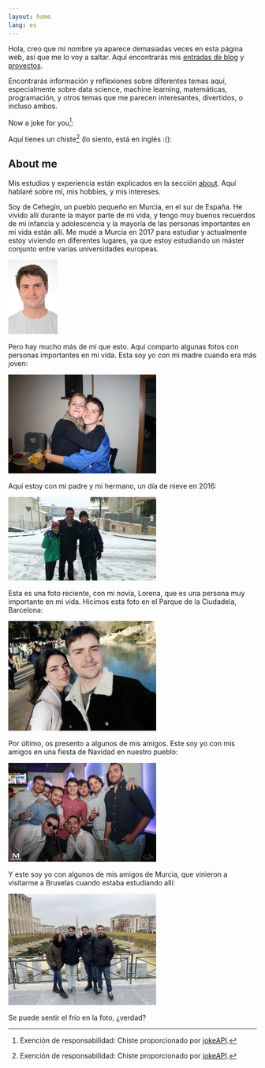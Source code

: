 ```yaml
---
layout: home
lang: es
---
```


Hola, creo que mi nombre ya aparece demasiadas veces en esta página web, así que me lo voy a saltar. Aquí encontrarás mis [entradas de blog](/blog) y [proyectos](/projects).

Encontrarás información y reflexiones sobre diferentes temas aquí, especialmente sobre data science, machine learning, matemáticas, programación, y otros temas que me parecen interesantes, divertidos, o incluso ambos.

<script>
window.onload = function() {
    fetch('https://v2.jokeapi.dev/joke/Any?blacklistFlags=nsfw,religious,political,racist,sexist,explicit&type=single')
        .then(response => response.json())
        .then(data => {
            document.getElementById('joke').textContent = data.joke;
        });
};
</script>

Now a joke for you[^1]:

Aquí tienes un chiste[^1] (lo siento, está en inglés :():

<p id="joke"></p>

## About me

Mis estudios y experiencia están explicados en la sección [about](/about). Aquí hablaré sobre mí, mis hobbies, y mis intereses.

Soy de Cehegín, un pueblo pequeño en Murcia, en el sur de España. He vivido allí durante la mayor parte de mi vida, y tengo muy buenos recuerdos de mi infancia y adolescencia y la mayoría de las personas importantes en mi vida están allí. Me mudé a Murcia en 2017 para estudiar y actualmente estoy viviendo en diferentes lugares, ya que estoy estudiando un máster conjunto entre varias universidades europeas.

<img src="/assets/images/me/me.png" alt="A picture of me." width="100" class="centered-image">

Pero hay mucho más de mí que esto. Aquí comparto algunas fotos con personas importantes en mi vida. Esta soy yo con mi madre cuando era más joven:

<img src="/assets/images/me/me-and-mum.jpg" alt="A picture of me with my mother." width="300" class="centered-image">

Aquí estoy con mi padre y mi hermano, un día de nieve en 2016:

<img src="/assets/images/me/me-jp-dad.jpg" alt="A picture of me with my family." width="300" class="centered-image">

Esta es una foto reciente, con mi novia, Lorena, que es una persona muy importante en mi vida. Hicimos esta foto en el Parque de la Ciudadela, Barcelona:

<img src="/assets/images/me/me-lore.jpg" alt="A picture of me with my girlfriend." width="300" class="centered-image">

Por último, os presento a algunos de mis amigos. Este soy yo con mis amigos en una fiesta de Navidad en nuestro pueblo:

<img src="/assets/images/me/me-and-friends.jpg" alt="A picture of me with my friends." width="300" class="centered-image">

Y este soy yo con algunos de mis amigos de Murcia, que vinieron a visitarme a Bruselas cuando estaba estudiando allí:

<img src="/assets/images/me/me-friends-bruxelles.jpg" alt="A picture of me with my friends from Murcia." width="300" class="centered-image">

Se puede sentir el frío en la foto, ¿verdad?

[^1]: Exención de responsabilidad: Chiste proporcionado por [jokeAPI](https://sv443.net/jokeapi/v2/).
